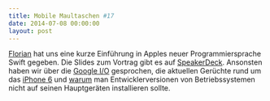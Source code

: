 ```yaml
---
title: Mobile Maultaschen #17
date: 2014-07-08 00:00:00
layout: post
---
```

[Florian](http://florianbuerger.com) hat uns eine kurze Einführung in Apples neuer Programmiersprache Swift gegeben. Die Slides zum Vortrag gibt es auf [SpeakerDeck](https://speakerdeck.com/florianbuerger/swift-intro). Ansonsten haben wir über die [Google I/O](https://www.google.com/events/io) gesprochen, die aktuellen Gerüchte rund um das [iPhone 6](http://www.macrumors.com/roundup/iphone-6/) und [warum](https://twitter.com/ranterle/status/486482987530604544) man Entwicklerversionen von Betriebssystemen nicht auf seinen Hauptgeräten installieren sollte.